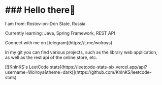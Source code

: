 <h1> ### Hello there👋 </h1>

<p>I am from: Rostov-on-Don State, Russia</p>
<p>Currently learning: Java, Spring Framework, REST API </p>
<p>Connect with me on [telegram](https://t.me/wolroys)</p>
<p>In my git you can find various projects, such as the library web application, as well as the rest api of the online store, etc.</p>
<p>[![KnlnKS's LeetCode stats](https://leetcode-stats-six.vercel.app/api?username=Wolroys&theme=dark)](https://github.com/KnlnKS/leetcode-stats)</p>
